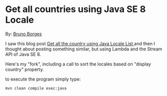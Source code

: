 # Get all countries using Java SE 8 Locale #

By: [
Bruno Borges
](http://blog.brunoborges.com.br/2014/03/get-all-countries-using-java-se-8-locale.html)

I saw this blog post [
Get all the country using Java Locale List
](http://www.javatutorialscorner.com/2014/02/get-all-county-using-java-locale-list.html) 
and then I thought about posting something similar, but using Lambda and the 
Stream API of Java SE 8.

Here's my "fork", including a call to sort the locales based on "display country"
property.

to execute the program simply type:

```bash
mvn clean compile exec:java
```
